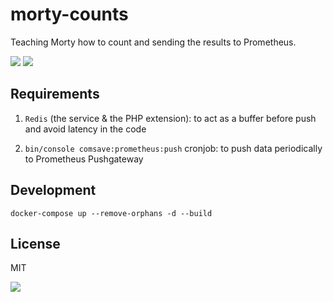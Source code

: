 # morty-counts

Teaching Morty how to count and sending the results to Prometheus.

![](https://media.giphy.com/media/W35DnRbN4oDHIAApdk/giphy.gif)
![](https://media.giphy.com/media/RH1IFq2GT0Oau8NRWX/giphy.gif)

## Requirements

1. `Redis` (the service & the PHP extension): to act as a buffer before push and avoid latency in the code

2. `bin/console comsave:prometheus:push` cronjob: to push data periodically to Prometheus Pushgateway

## Development

`docker-compose up --remove-orphans -d --build`

## License

MIT

![](https://media.giphy.com/media/e6tJpLvjY8jXa/giphy.gif)
